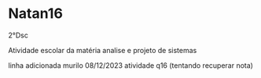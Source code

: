 # Natan16
2°Dsc

Atividade escolar da matéria analise e projeto de sistemas

linha adicionada murilo 08/12/2023 atividade q16 (tentando recuperar nota)
